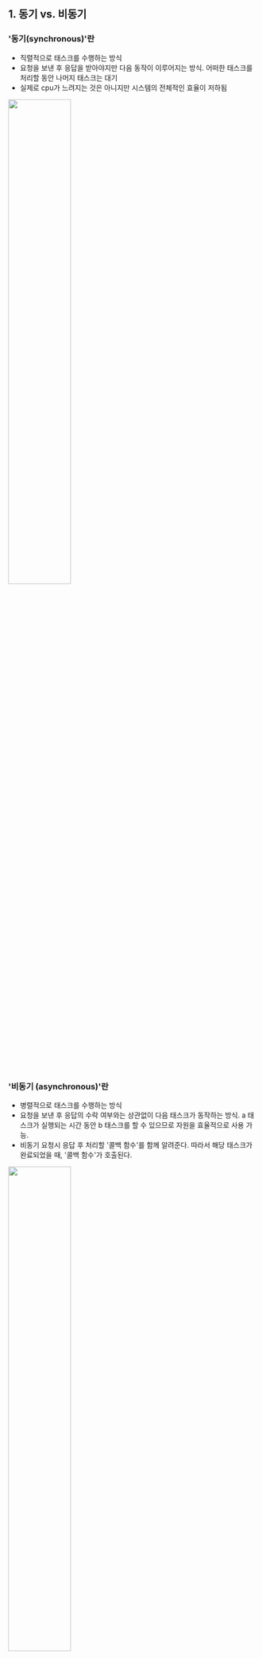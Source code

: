 ## 1. 동기 vs. 비동기
### '동기(synchronous)'란
* 직렬적으로 태스크를 수행하는 방식
* 요청을 보낸 후 응답을 받아야지만 다음 동작이 이루어지는 방식. 어떠한 태스크를 처리할 동안 나머지 태스크는 대기
* 실제로 cpu가 느려지는 것은 아니지만 시스템의 전체적인 효율이 저하됨
<img src="https://velog.velcdn.com/images/khy226/post/a37f9642-9d61-4614-b57e-1052b401774d/image.png" width="50%">

### '비동기 (asynchronous)'란
* 병렬적으로 태스크를 수행하는 방식
* 요청을 보낸 후 응답의 수락 여부와는 상관없이 다음 태스크가 동작하는 방식. a 태스크가 실행되는 시간 동안 b 태스크를 할 수 있으므로 자원을 효율적으로 사용 가능.
* 비동기 요청시 응답 후 처리할 '콜백 함수'를 함께 알려준다. 따라서 해당 태스크가 완료되었을 때, '콜백 함수'가 호출된다.
<img src="https://velog.velcdn.com/images/khy226/post/9c7c7c63-30c9-4360-b64b-138fbf276e50/image.png" width="50%">  

* 하지만 비동기 처리를 위해 콜백 패턴을 사용하면 처리 순서를 보장하기 위해 여러 개의 콜백 함수가 중첩되어 복잡도가 높아지는 콜백 헬(Callback Hell) 이 발생하는 단점
```javascript
step1(function(value1) {
  step2(value1, function(value2) {
    step3(value2, function(value3) {
      step4(value3, function(value4) {
        step5(value4, function(value5) {
            // value5를 사용하는 처리
        });
      });
    });
  });
});
```

## 2. Promisd란?
* 전통적인 콜백 패턴은 **콜백 헬**로 인해 가독성이 나쁘고 비동기 처리 중 발생한 에러의 처리가 곤란하며 여러 개의 비동기 처리를 한번에 처리하는 데도 한계가 있음
* S6에서는 비동기 처리를 위한 또 다른 패턴으로 **프로미스(Promise)**를 도입
* 프로미스는 전통적인 콜백 패턴이 가진 단점을 보완하며 비동기 처리 시점을 명확하게 표현할 수 있다는 장점
* 프로미스는 **Promise 생성자 함수**를 통해 인스턴스화한다. Promise 생성자 함수는 비동기 작업을 수행할 콜백 함수를 인자로 전달받는데 이 콜백 함수는 resolve와 reject 함수를 인자로 전달받는다.
```javascript
// Promise 객체의 생성
const promise = new Promise((resolve, reject) => {
  // 비동기 작업을 수행한다.

  if (/* 비동기 작업 수행 성공 */) {
    resolve('result');
  }
  else { /* 비동기 작업 수행 실패 */
    reject('failure reason');
  }
});
```
Promise는 비동기 처리가 성공(fulfilled)하였는지 또는 실패(rejected)하였는지 등의 상태(state) 정보를 갖는다.
* `pending`: 비동기 처리가 아직 수행되지 않은 상태
* `fulfilled`: 비동기 처리가 수행된 상태 (성공)
* `rejected`: 비동기 처리가 수행된 상태 (실패)
* `settled`: 비동기 처리가 수행된 상태 (성공 또는 실패)

### Promis 호출 과정
1. 비동기 함수 내에서 Promise 객체를 생성하고 그 내부에서 비동기 처리를 구현한다. 이때 비동기 처리에 성공하면 resolve 메소드를 호출한다.
2. 이때 resolve 메소드의 인자로 비동기 처리 결과를 전달 하는데, 이 처리 결과는 Promise 객체의 후속 처리 메소드로 전달된다.
3. 만약 비동기 처리에 실패하면 reject 메소드를 호출한다. 이때 reject 메소드의 인자로 에러 메시지를 전달한다. 이 에러 메시지는 Promise 객체의 후속 처리 메소드로 전달된다.

> **then**
> then 메소드는 두 개의 콜백 함수를 인자로 전달 받는다. 첫 번째 콜백 함수는 성공(fulfilled, resolve 함수가 호출된 상태) 시 호출되고 두 번째 함수는 실패(rejected, reject 함수가 호출된 상태) 시 호출된다. **then 메소드는 Promise를 반환한다.**

> **catch**
> 예외(비동기 처리에서 발생한 에러와 then 메소드에서 발생한 에러)가 발생하면 호출된다. catch 메소드는 Promise를 반환한다.

### Promise 체이닝
프로미스는 후속 처리 메소드인 `then`이나 `catch`로 **메소드를 체이닝(chainning)**하여 여러 개의 프로미스를 연결하여 사용할 수 있다. 이로써 콜백 헬을 해결한다.  

따라서, then 메소드가 Promise 객체를 반환하도록 하면(then 메소드는 기본적으로 Promise를 반환한다.) 여러 개의 프로미스를 연결하여 사용할 수 있다.

```javascript
// 포스트 id가 1인 포스트를 검색하고 프로미스를 반환한다.
promiseAjax('GET', `${url}/1`)
  // 포스트 id가 1인 포스트를 작성한 사용자의 아이디로 작성된 모든 포스트를 검색하고 프로미스를 반환한다.
  .then(res => promiseAjax('GET', `${url}?userId=${JSON.parse(res).userId}`))
  .then(JSON.parse)
  .then(render)
  .catch(console.error);
```

## 3. Async / Await

### async await 이해
복잡했던 Promise를 조금 더 편하게 사용할 수 있다.  
> async await 의 기본 문법
> ```javascript
> async function 함수명() {
>    await 비동기_처리_메서드_명();
> }
> ```

### async 개념
* async 키워드는 function 앞에 사용한다. function 앞에 async를 붙이면 **해당 함수는 항상 프라미스를 반환**한다. 프라미스가 아닌 값을 반환하더라도 **이행 상태의 프라미스(resolved promise)**로 값을 감싸 이행된 프라미스가 반환되도록 한다.
* 아래 예시의 함수를 호출하면 result가 1인 이행 프라미스가 반환된다.
```javascript
async function f() {
  return 1;
}

f().then(alert); // 1
위 함수에서 1을 Promise.resolve로 감싸도 같은 결과를 반환한다.

async function f() {
  return Promise.resolve(1);
}

f().then(alert); // 1
```
즉,`async`가 붙은 함수는 반드시 프라미스를 반환하고, 프라미스가 아닌 것은 프라미스로 감싸 반환한다.  

### await 개념
await는 async 함수 안에서만 동작, 프라미스가 처리될 때 까지 기다리는 역할. 그리고 결과는 그 이후 반환.
```javascript
async function f() {

  let promise = new Promise((resolve, reject) => {
    setTimeout(() => resolve("완료!"), 1000)
  });

  let result = await promise; // 프라미스가 이행될 때까지 기다림 (*)

  alert(result); // "완료!"
}

f();
```
* 함수를 호출하고, 함수 본문이 실행되는 도중에 `(*)`로 표시한 줄에서 실행이 잠시 '중단’되었다가 프라미스가 처리되면 실행이 재개된다.
* 이때 프라미스 객체의 `result` 값이 변수 result에 할당된다. 따라서 위 예시를 실행하면 1초 뒤에 '완료!'가 출력된다.

`await`는 말 그대로 **프라미스가 처리될 때까지 함수 실행을 기다리게** 만든다. 프라미스가 처리되면 그 결과와 함께 실행이 재개된다. 프라미스가 처리되길 기다리는 동안엔 엔진이 다른 일(다른 스크립트를 실행, 이벤트 처리 등)을 할 수 있기 때문에, CPU 리소스가 낭비되지 않는다.
* `await`를 사용하지 않았다면 데이터를 받아온 시점에 콘솔을 출력할 수 있게 콜백 함수나 `.then()` 등을 사용해야 했을 것이다. 하지만 async await 문법덕에 비동기에 대한 사고를 하지 않아도 된다.
* 또한, `await`는 `promise.then`보다 좀 더 세련되게 프라미스의 `result` 값을 얻을 수 있도록 해주는 문법이다. `promise.then`보다 가독성 좋고 쓰기도 쉽다.

### async await 에러 제어
`await`가 던진 에러는 `throw`가 던진 에러를 잡을 때처럼 `try..catch`를 사용해 잡을 수 있다.
```javascript
async function f() {

  try {
    let response = await fetch('http://유효하지-않은-주소');
  } catch(err) {
    alert(err); // TypeError: failed to fetch
  }
}

f();
```
에러가 발생하면 제어 흐름이 catch 블록으로 넘어간다. 또한, 여러 줄의 코드를 try로 감쌀 수 있다.

### async/await와 promise.then/catch
* `async/await`을 사용하면 `await`가 대기를 처리해주기 때문에 `.then`이 거의 필요하지 않다. 또한, `.catch` 대신 일반 `try..catch`를 사용할 수 있다는 장점도 있다. 항상 그러한 것은 아니지만, `promise.then`을 사용하는 것보다 `async/await`를 사용하는 것이 대개는 더 편리하다.
* 그런데 문법 제약 때문에 `async`함수 바깥의 최상위 레벨 코드에선 `await`를 사용할 수 없다. 그렇기 때문에 관행처럼 `.then/catch`를 추가해 최종 결과나 처리되지 못한 에러를 다룬다.